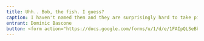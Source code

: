 ```yaml
---
title: Uhh.. Bob, the fish. I guess?
caption: I haven't named them and they are surprisingly hard to take pictures of.  So this is the one decent picture of the one I'm now calling Bob.  They have these little whisker things that they can move and sometimes will touch each other with in a very cute way but anytime I approach the glass they zoom to the back of the tank.  I probably don't have their consent to share this, sorry Bob.
entrant: Dominic Bascone
button: <form action="https://docs.google.com/forms/u/1/d/e/1FAIpQLSeBblQMqbBMeuApn2iPdutPu_wvMXp7h9YlIcRDEgHzWuKEQw/formResponse" method="post"><div class="form-element"></div><span>Votes</span><input type="text" name="entry.428975001" required placeholder="$"></br><span>Email</span><input type="text" name="entry.882766101" required><button type="submit" name="button">Cast Votes</button></form>
---
```

